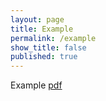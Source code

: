 ```yaml
---
layout: page
title: Example
permalink: /example
show_title: false
published: true
---
```


Example [pdf](/assets/test.pdf)